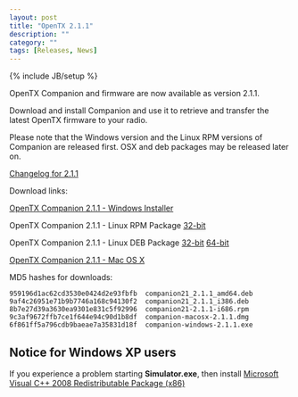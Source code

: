 ```yaml
---
layout: post
title: "OpenTX 2.1.1"
description: ""
category: ""
tags: [Releases, News]
---
```

{% include JB/setup %}

OpenTX Companion and firmware are now available as version 2.1.1.
 
Download and install Companion and use it to retrieve and transfer the latest OpenTX firmware to your radio.

Please note that the Windows version and the Linux RPM versions of Companion are released first. OSX and deb packages may be released later on.

[Changelog for 2.1.1](https://github.com/opentx/opentx/releases/tag/2.1.1)

Download links:

[OpenTX Companion 2.1.1 - Windows Installer](http://downloads-21.open-tx.org/companion/companion-windows-2.1.1.exe)

OpenTX Companion 2.1.1 - Linux RPM Package [32-bit](http://downloads-21.open-tx.org/companion/companion21-2.1.1-i686.rpm)

OpenTX Companion 2.1.1 - Linux DEB Package [32-bit](http://downloads-21.open-tx.org/companion/companion21_2.1.1_i386.deb) [64-bit](http://downloads-21.open-tx.org/companion/companion21_2.1.1_amd64.deb)

[OpenTX Companion 2.1.1 - Mac OS X](http://downloads-21.open-tx.org/companion/companion-macosx-2.1.1.dmg) 

MD5 hashes for downloads:

```
959196d1ac62cd3530e0424d2e93fbfb  companion21_2.1.1_amd64.deb
9af4c26951e71b9b7746a168c94130f2  companion21_2.1.1_i386.deb
8b7e27d39a3630ea9301e831c5f92996  companion21-2.1.1-i686.rpm
9c3af9672ffb7ce1f644e94c90d1b8df  companion-macosx-2.1.1.dmg
6f861ff5a796cdb9baeae7a35831d18f  companion-windows-2.1.1.exe
```

## Notice for Windows XP users
If you experience a problem starting **Simulator.exe**, then install [Microsoft Visual C++ 2008 Redistributable Package (x86)](http://www.microsoft.com/en-us/download/details.aspx?id=29)
